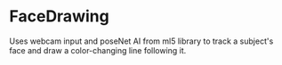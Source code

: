 # FaceDrawing
Uses webcam input and poseNet AI from ml5 library to track a subject's face and draw a color-changing line following it.
